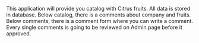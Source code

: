 This application will provide you catalog with Citrus fruits. All data is stored in database.
Below catalog, there is a comments about company and fruits. Below comments, there is a comment form where you can write a comment. Every single comments is going to be reviewed on Admin page before it approved.
